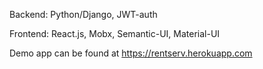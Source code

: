 Backend: Python/Django, JWT-auth

Frontend: React.js, Mobx, Semantic-UI, Material-UI


Demo app can be found at 
https://rentserv.herokuapp.com